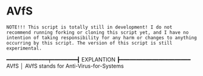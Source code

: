 # AVfS
```NOTE!!! This script is totally still in development! I do not recommend running forking or cloning this script yet, and I have no intention of taking responsibility for any harm or changes to anything occurring by this script. The version of this script is still experimental.```

━━━━━━━━━━━━━┯━━━━━━━━┫ EXPLANTION ┣━━━━━━━━━━━━━━━━━━━━━━
AVfS         │ AVfS stands for Anti-Virus-for-Systems 
